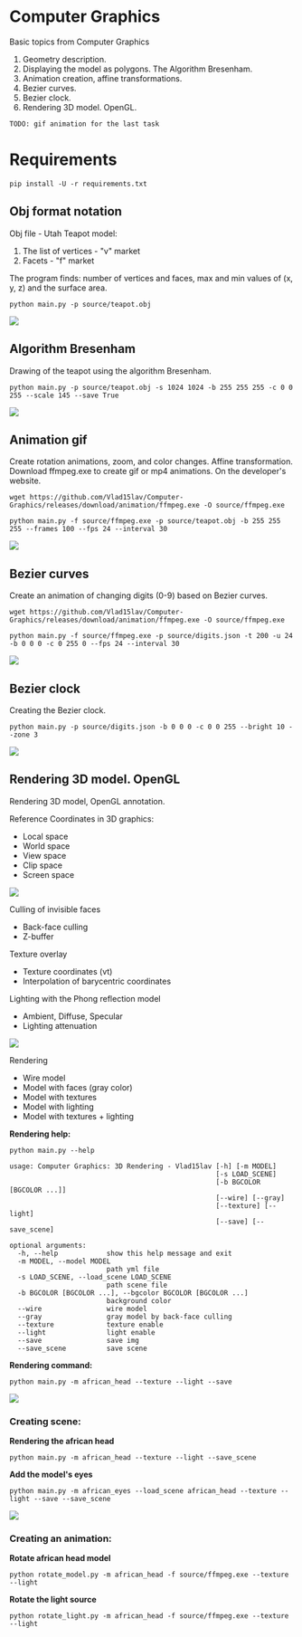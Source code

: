 # Computer Graphics
Basic topics from Computer Graphics

1. Geometry description.
2. Displaying the model as polygons. The Algorithm Bresenham.
3. Animation creation, affine transformations.
4. Bezier curves.
5. Bezier clock.
6. Rendering 3D model. OpenGL.

` TODO: gif animation for the last task `

# Requirements
```
pip install -U -r requirements.txt
```

## Obj format notation
Obj file - Utah Teapot model:</br>
1. The list of vertices - "v" market
2. Facets - "f" market

The program finds: number of vertices and faces, max and min values of (x, y, z) and the surface area.</br>
```
python main.py -p source/teapot.obj
```
![](/NotationObj/teapot.png)
## Algorithm Bresenham
Drawing of the teapot using the algorithm Bresenham.</br>
```
python main.py -p source/teapot.obj -s 1024 1024 -b 255 255 255 -c 0 0 255 --scale 145 --save True
```
![](/Bresenham/teapot.png)
## Animation gif
Create rotation animations, zoom, and color changes. Affine transformation.
Download ffmpeg.exe to create gif or mp4 animations. On the developer's website.</br>
```
wget https://github.com/Vlad15lav/Computer-Graphics/releases/download/animation/ffmpeg.exe -O source/ffmpeg.exe

python main.py -f source/ffmpeg.exe -p source/teapot.obj -b 255 255 255 --frames 100 --fps 24 --interval 30
```
![](/Animation/teapot_anim.gif)
## Bezier curves
Create an animation of changing digits (0-9) based on Bezier curves.</br>
```
wget https://github.com/Vlad15lav/Computer-Graphics/releases/download/animation/ffmpeg.exe -O source/ffmpeg.exe

python main.py -f source/ffmpeg.exe -p source/digits.json -t 200 -u 24 -b 0 0 0 -c 0 255 0 --fps 24 --interval 30
```
![](/BezierСurve/digits_anim.gif)
## Bezier clock
Creating the Bezier clock.</br>
```
python main.py -p source/digits.json -b 0 0 0 -c 0 0 255 --bright 10 --zone 3
```
![](/Clock/clock_anim.gif)
## Rendering 3D model. OpenGL
Rendering 3D model, OpenGL annotation.

Reference Coordinates in 3D graphics:
- Local space
- World space
- View space
- Clip space
- Screen space

![](/Rendering/images/spaces.png)

Culling of invisible faces
- Back-face culling
- Z-buffer

Texture overlay
- Texture coordinates (vt)
- Interpolation of barycentric coordinates

Lighting with the Phong reflection model
- Ambient, Diffuse, Specular
- Lighting attenuation

![](/Rendering/images/phong.png)

Rendering
- Wire model
- Model with faces (gray color)
- Model with textures
- Model with lighting
- Model with textures + lighting

**Rendering help:**
```
python main.py --help

usage: Computer Graphics: 3D Rendering - Vlad15lav [-h] [-m MODEL]
                                                   [-s LOAD_SCENE]
                                                   [-b BGCOLOR [BGCOLOR ...]]
                                                   [--wire] [--gray]
                                                   [--texture] [--light]
                                                   [--save] [--save_scene]

optional arguments:
  -h, --help            show this help message and exit
  -m MODEL, --model MODEL
                        path yml file
  -s LOAD_SCENE, --load_scene LOAD_SCENE
                        path scene file
  -b BGCOLOR [BGCOLOR ...], --bgcolor BGCOLOR [BGCOLOR ...]
                        background color
  --wire                wire model
  --gray                gray model by back-face culling
  --texture             texture enable
  --light               light enable
  --save                save img
  --save_scene          save scene
```
**Rendering command:**
```
python main.py -m african_head --texture --light --save
```
![](/Rendering/images/heads.png)
### Creating scene:
**Rendering the african head**
```
python main.py -m african_head --texture --light --save_scene
```
**Add the model's eyes**
```
python main.py -m african_eyes --load_scene african_head --texture --light --save --save_scene
```
![](/Rendering/images/african_eyes.png)
### Creating an animation:
**Rotate african head model**
```
python rotate_model.py -m african_head -f source/ffmpeg.exe --texture --light
```
**Rotate the light source**
```
python rotate_light.py -m african_head -f source/ffmpeg.exe --texture --light
```
